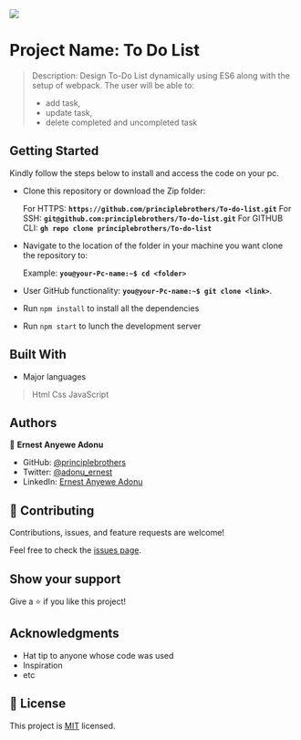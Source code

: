 ![](https://img.shields.io/badge/Microverse-blueviolet)

# Project Name: To Do List

> Description: Design To-Do List dynamically using ES6 along with the setup of webpack. The user will be able to:
> - add task, 
> - update task, 
> - delete completed and uncompleted task

## Getting Started
Kindly follow the steps below to install and access the code on your pc.

- Clone this repository or download the Zip folder:

  For HTTPS: **``https://github.com/principlebrothers/To-do-list.git``**
  For SSH: **``git@github.com:principlebrothers/To-do-list.git``**
  For GITHUB CLI: **``gh repo clone principlebrothers/To-do-list``**

- Navigate to the location of the folder in your machine you want clone the repository to:

  Example: **``you@your-Pc-name:~$ cd <folder>``**

- User GitHub functionality: **``you@your-Pc-name:~$ git clone <link>``**.

- Run ``npm install`` to install all the dependencies

- Run ``npm start`` to lunch the development server


## Built With

- Major languages
> Html
> Css
> JavaScript


## Authors

👤 **Ernest Anyewe Adonu**

- GitHub: [@principlebrothers](https://github.com/principlebrothers)
- Twitter: [@adonu_ernest](https://twitter.com/adonu_ernest)
- LinkedIn: [Ernest Anyewe Adonu](www.linkedin.com/in/ernest-adonu-7b61951b0)


## 🤝 Contributing

Contributions, issues, and feature requests are welcome!

Feel free to check the [issues page](../../issues/).

## Show your support

Give a ⭐️ if you like this project!

## Acknowledgments

- Hat tip to anyone whose code was used
- Inspiration
- etc

## 📝 License

This project is [MIT](./MIT.md) licensed.
